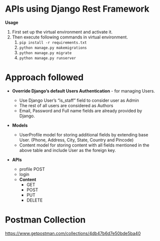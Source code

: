 # APIs using Django Rest Framework

**Usage**

1. First set up the virtual environment and activate it.
2. Then execute following commands in virtual environment.
   1. `pip install -r requirements.txt`
   2. `python manage.py makemigrations`
   3. `python manage.py migrate`
   4. `python manage.py runserver`



# Approach followed

* **Override Django’s default Users Authentication** - for managing Users. 
  * Use Django User’s “is_staff” field to consider user as Admin 
  * The rest of all users are considered as Authors 
  * Email, Password and Full name fields are already provided by Django. 

* **Models** 
  * UserProfile model for storing additional fields by extending base User. 
    (Phone, Address, City, State, Country and Pincode) 
  * Content model for storing content with all fields mentioned in the above table and include User as the foreign key. 

* **APIs**
  * profile POST
  * login 
  * **Content** 
    * GET
    * POST
    * PUT
    * DELETE 


# Postman Collection

https://www.getpostman.com/collections/4db47b6d7e50bde5ba40
